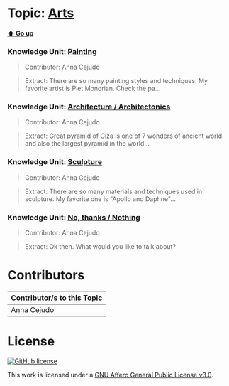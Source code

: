 # Topic: [Arts](../topics/arts.md) 
#### [:arrow_up: Go up](../README.md)

### Knowledge Unit: [Painting ](../knowledge_units/arts/painting.md)

> Contributor: Anna Cejudo

> Extract: There are so many painting styles and techniques. My favorite artist is  Piet Mondrian. Check the pa...


### Knowledge Unit: [Architecture  / Architectonics ](../knowledge_units/arts/architecture.md)

> Contributor: Anna Cejudo

> Extract: Great pyramid of Giza is one of 7 wonders of ancient world and also the largest pyramid in the world...


### Knowledge Unit: [Sculpture ](../knowledge_units/arts/sculpture.md)

> Contributor: Anna Cejudo

> Extract: There are so many materials and techniques used in sculpture. My favorite one is &quot;Apollo and Daphne&quot;...


### Knowledge Unit: [No, thanks  / Nothing ](../knowledge_units/arts/no-thanks.md)

> Contributor: Anna Cejudo

> Extract: Ok then. What would you like to talk about?

  
# Contributors

| Contributor/s to this Topic |
| - |  
| Anna Cejudo |    


# License
[![GitHub license](https://img.shields.io/github/license/inbrainz/cerebro)](https://github.com/inbrainz/cerebro/blob/master/LICENSE)

This work is licensed under a [GNU Affero General Public License v3.0](https://www.gnu.org/licenses/agpl-3.0.txt).